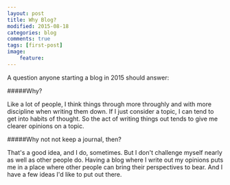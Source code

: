 ```yaml
---
layout: post
title: Why Blog?
modified: 2015-08-18
categories: blog
comments: true
tags: [first-post]
image:
    feature:
---
```


A question anyone starting a blog in 2015 should answer:  

#####Why?

Like a lot of people, I think things through more throughly and with more discipline when writing them down. If I just consider a topic, I can tend to get into habits of thought. So the act of writing things out tends to give me clearer opinions on a topic.

#####Why not not keep a journal, then?

That's a good idea, and I do, sometimes. But I don't challenge myself nearly as well as other people do. Having a blog where I write out my opinions puts me in a place where other people can bring their perspectives to bear. And I have a few ideas I'd like to put out there.

